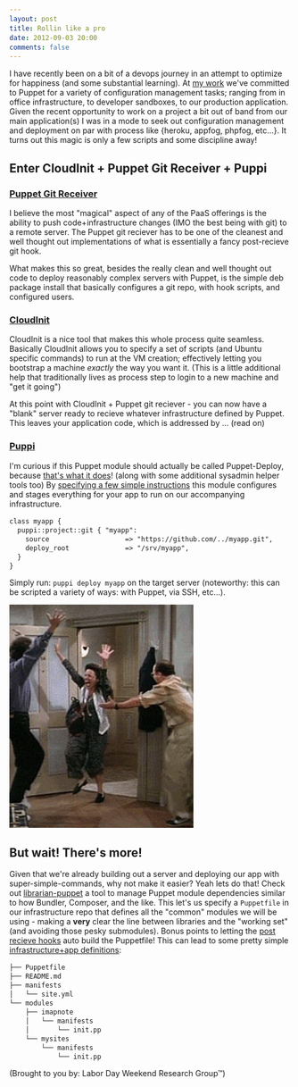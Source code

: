 ```yaml
---
layout: post
title: Rollin like a pro
date: 2012-09-03 20:00
comments: false
---
```


I have recently been on a bit of a devops journey in an attempt to optimize for happiness (and some substantial learning). At [my work](https://allplayers.com) we've committed to Puppet for a variety of configuration management tasks; ranging from in office infrastructure, to developer sandboxes, to our production application. Given the recent opportunity to work on a project a bit out of band from our main application(s) I was in a mode to seek out configuration management and deployment on par with process like {heroku, appfog, phpfog, etc…}. It turns out this magic is only a few scripts and some discipline away!


## Enter CloudInit + Puppet Git Receiver + Puppi

### [Puppet Git Receiver](http://brightbox.com/blog/2012/08/29/puppet-git-receiver/)

I believe the most "magical" aspect of any of the PaaS offerings is the ability to push code+infrastructure changes (IMO the best being with git) to a remote server. The Puppet git reciever has to be one of the cleanest and well thought out implementations of what is essentially a fancy post-recieve git hook.

What makes this so great, besides the really clean and well thought out code to deploy reasonably complex servers with Puppet, is the simple deb package install that basically configures a git repo, with hook scripts, and configured users.


### [CloudInit](https://help.ubuntu.com/community/CloudInit)

CloudInit is a nice tool that makes this whole process quite seamless. Basically CloudInit allows you to specify a set of scripts (and Ubuntu specific commands) to run at the VM creation; effectively letting you bootstrap a machine *exactly* the way you want it. (This is a little additional help that traditionally lives as process step to login to a new machine and "get it going")


At this point with CloudInit + Puppet git reciever - you can now have a "blank" server ready to recieve whatever infrastructure defined by Puppet. This leaves your application code, which is addressed by … (read on)


### [Puppi](https://github.com/example42/puppi)

I'm curious if this Puppet module should actually be called Puppet-Deploy, because [that's what it does](http://www.example42.com/?q=Puppi_A_Puppet_module_for_Deployment_Automation)! (along with some additional sysadmin helper tools too) By [specifying a few simple instructions](https://github.com/example42/puppi/blob/master/README.deploy) this module configures and stages everything for your app to run on our accompanying infrastructure.

    class myapp {
      puppi::project::git { "myapp":
        source                   => "https://github.com/../myapp.git",
        deploy_root              => "/srv/myapp",
      }
    }

Simply run: `puppi deploy myapp` on the target server (noteworthy: this can be scripted a variety of ways: with Puppet, via SSH, etc…).


![Happy Dance](/images/Seinfeld-ToeDance.gif)


## But wait! There's more!

Given that we're already building out a server and deploying our app with super-simple-commands, why not make it easier? Yeah lets do that! Check out [librarian-puppet](https://github.com/rodjek/librarian-puppet) a tool to manage Puppet module dependencies similar to how Bundler, Composer, and the like. This let's us specify a `Puppetfile` in our infrastructure repo that defines all the "common" modules we will be using - making a **very** clear the line between libraries and the "working set" (and avoiding those pesky submodules). Bonus points to letting the [post recieve hooks](https://github.com/brightbox/puppet-git-receiver/pull/11) auto build the Puppetfile! This can lead to some pretty simple [infrastructure+app definitions](https://github.com/christianchristensen/puppet-php-quick-start):

    ├── Puppetfile
    ├── README.md
    ├── manifests
    │   └── site.yml
    └── modules
        ├── imapnote
        │   └── manifests
        │       └── init.pp
        └── mysites
            └── manifests
                └── init.pp


(Brought to you by: Labor Day Weekend Research Group™)
